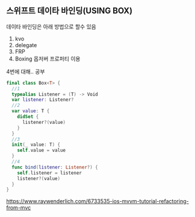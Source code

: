 ## 스위프트 데이타 바인딩(USING BOX)
데이타 바인딩은 아래 방법으로 할수 있음
1. kvo
2. delegate
3. FRP
4. Boxing 옵저버 프로퍼티 이용

4번에 대해.. 공부
```swift
final class Box<T> {
  //1
  typealias Listener = (T) -> Void
  var listener: Listener?
  //2
  var value: T {
    didSet {
      listener?(value)
    }
  }
  //3
  init(_ value: T) {
    self.value = value
  }
  //4
  func bind(listener: Listener?) {
    self.listener = listener
    listener?(value)
  }
}
```  

https://www.raywenderlich.com/6733535-ios-mvvm-tutorial-refactoring-from-mvc
